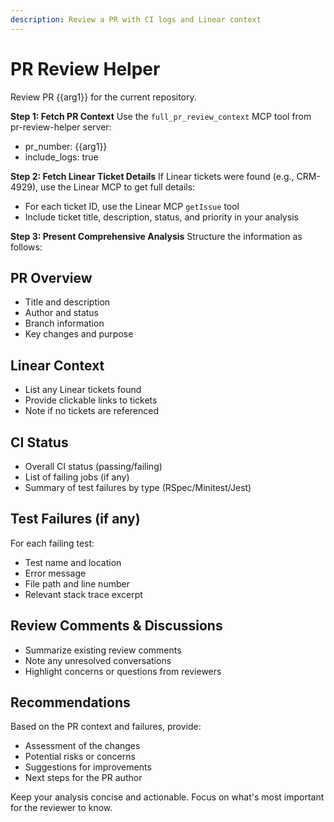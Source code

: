 ```yaml
---
description: Review a PR with CI logs and Linear context
---
```


# PR Review Helper

Review PR {{arg1}} for the current repository.

**Step 1: Fetch PR Context**
Use the `full_pr_review_context` MCP tool from pr-review-helper server:
- pr_number: {{arg1}}
- include_logs: true

**Step 2: Fetch Linear Ticket Details**
If Linear tickets were found (e.g., CRM-4929), use the Linear MCP to get full details:
- For each ticket ID, use the Linear MCP `getIssue` tool
- Include ticket title, description, status, and priority in your analysis

**Step 3: Present Comprehensive Analysis**
Structure the information as follows:

## PR Overview
- Title and description
- Author and status
- Branch information
- Key changes and purpose

## Linear Context
- List any Linear tickets found
- Provide clickable links to tickets
- Note if no tickets are referenced

## CI Status
- Overall CI status (passing/failing)
- List of failing jobs (if any)
- Summary of test failures by type (RSpec/Minitest/Jest)

## Test Failures (if any)
For each failing test:
- Test name and location
- Error message
- File path and line number
- Relevant stack trace excerpt

## Review Comments & Discussions
- Summarize existing review comments
- Note any unresolved conversations
- Highlight concerns or questions from reviewers

## Recommendations
Based on the PR context and failures, provide:
- Assessment of the changes
- Potential risks or concerns
- Suggestions for improvements
- Next steps for the PR author

Keep your analysis concise and actionable. Focus on what's most important for the reviewer to know.
